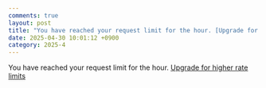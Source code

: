 ```yaml
---
comments: true
layout: post
title: "You have reached your request limit for the hour. [Upgrade for higher rate limits](https//www.blackbox.ai/pricing?ref=rate limit)"
date: 2025-04-30 10:01:12 +0900
category: 2025-4
---
```


You have reached your request limit for the hour. [Upgrade for higher rate limits](https://www.blackbox.ai/pricing?ref=rate-limit)